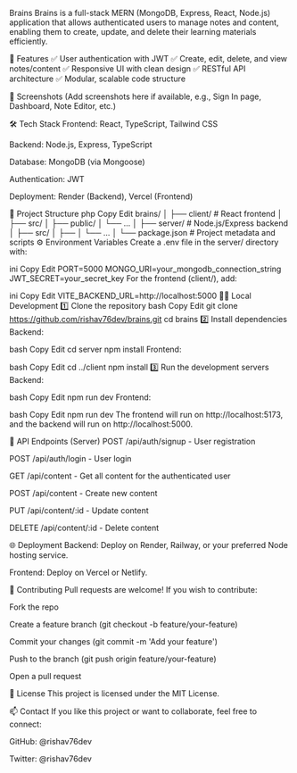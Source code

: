  Brains
Brains is a full-stack MERN (MongoDB, Express, React, Node.js) application that allows authenticated users to manage notes and content, enabling them to create, update, and delete their learning materials efficiently.

🚀 Features
✅ User authentication with JWT
✅ Create, edit, delete, and view notes/content
✅ Responsive UI with clean design
✅ RESTful API architecture
✅ Modular, scalable code structure

📸 Screenshots
(Add screenshots here if available, e.g., Sign In page, Dashboard, Note Editor, etc.)

🛠️ Tech Stack
Frontend: React, TypeScript, Tailwind CSS

Backend: Node.js, Express, TypeScript

Database: MongoDB (via Mongoose)

Authentication: JWT

Deployment: Render (Backend), Vercel (Frontend)

📂 Project Structure
php
Copy
Edit
brains/
│
├── client/            # React frontend
│   ├── src/
│   ├── public/
│   └── ...
│
├── server/            # Node.js/Express backend
│   ├── src/
│   ├── 
│   └── ...
│
└── package.json       # Project metadata and scripts
⚙️ Environment Variables
Create a .env file in the server/ directory with:

ini
Copy
Edit
PORT=5000
MONGO_URI=your_mongodb_connection_string
JWT_SECRET=your_secret_key
For the frontend (client/), add:

ini
Copy
Edit
VITE_BACKEND_URL=http://localhost:5000
🧑‍💻 Local Development
1️⃣ Clone the repository
bash
Copy
Edit
git clone https://github.com/rishav76dev/brains.git
cd brains
2️⃣ Install dependencies
Backend:

bash
Copy
Edit
cd server
npm install
Frontend:

bash
Copy
Edit
cd ../client
npm install
3️⃣ Run the development servers
Backend:

bash
Copy
Edit
npm run dev
Frontend:

bash
Copy
Edit
npm run dev
The frontend will run on http://localhost:5173, and the backend will run on http://localhost:5000.

🧪 API Endpoints (Server)
POST /api/auth/signup - User registration

POST /api/auth/login - User login

GET /api/content - Get all content for the authenticated user

POST /api/content - Create new content

PUT /api/content/:id - Update content

DELETE /api/content/:id - Delete content

🌐 Deployment
Backend: Deploy on Render, Railway, or your preferred Node hosting service.

Frontend: Deploy on Vercel or Netlify.

🙌 Contributing
Pull requests are welcome! If you wish to contribute:

Fork the repo

Create a feature branch (git checkout -b feature/your-feature)

Commit your changes (git commit -m 'Add your feature')

Push to the branch (git push origin feature/your-feature)

Open a pull request

📝 License
This project is licensed under the MIT License.

📫 Contact
If you like this project or want to collaborate, feel free to connect:

GitHub: @rishav76dev

Twitter: @rishav76dev

